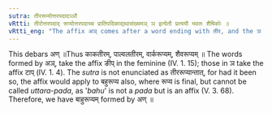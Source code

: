 ```yaml
---
sutra: तीररूप्योत्तरपदादञ्ञौ
vRtti: तीरोत्तरपदाद् रूप्योत्तरपदाच्च प्रातिपदिकाद्यथासंख्यमञ् ञ इत्येतौ प्रत्ययौ भवतः शैषिकोः ॥
vRtti_eng: "The affix अञ् comes after a word ending with तीर, and the ञ comes after a word ending with रूप्य; in the remaining senses."
---
```

This debars अण् ॥Thus काकतीरम्, पाल्वलतीरम्, वार्करूप्यम्, शैवरूप्यम् ॥ The words formed by अञ्, take the affix ङीप् in the feminine (IV. 1. 15); those in ञ take the affix टाप् (IV. 1. 4). The _sutra_ is not enunciated as तीररूप्यान्तात्, for had it been so, the affix would apply to बहुरूप्य also, where रूप्य is final, but cannot be called _uttara_-_pada_, as '_bahu_' is not a _pada_ but is an affix (V. 3. 68). Therefore, we have बाहुरूप्यम् formed by अण् ॥
